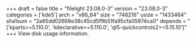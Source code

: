 +++
draft = false
title = "filelight 23.08.0-3"
version = "23.08.0-3"
categories = ['kde5']
arch = "x86_64"
size = "748216"
usize = "1433464"
sha1sum = "2a65dd02668e38c45cd5f9b51fa95cfa05974ca0"
depends = "['kparts>=5.110.0', 'kdeclarative>=5.110.0', 'qt5-quickcontrols2>=5.15.10']"
+++
View disk usage information.